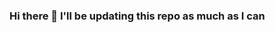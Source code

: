 ### Hi there 👋 I'll be updating this repo as much as I can

<!--
**pcmarcano/pcmarcano** is a ✨ _special_ ✨ repository because its `README.md` (this file) appears on your GitHub profile.

Here are some ideas to get you started:

- 🔭 I’m currently working on learning to improve myself, mentally and physically
- 🌱 I’m currently learning HTML, CSS, JavaScript, SQL, Python
- 👯 I’m looking to collaborate on any team that wants to give users a product to love
- 🤔 I’m looking for help with some stuff 😀
- 💬 Ask me about anything
- 📫 How to reach me: pedromarcano@outlook.cl +65 9 9714 2272

- ⚡ Fun fact: intelligence is a recessive gene 😆
-->
